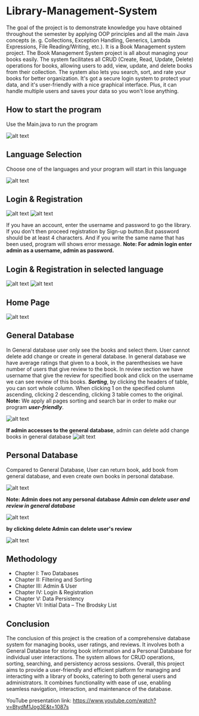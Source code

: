 

#  Library-Management-System

The goal of the project is to demonstrate knowledge you have obtained throughout the semester by applying OOP principles and all the main Java concepts (e. g. Collections, Exception Handling, Generics, Lambda Expressions, File Reading/Writing, etc.).
It is a Book Management system project. 
The Book Management System project is all about managing your books easily. The system facilitates all CRUD (Create, Read, Update, Delete) operations for books, allowing users to add, view, update, and delete books from their collection. The system also lets you search, sort, and rate your books for better organization. It's got a secure login system to protect your data, and it's user-friendly with a nice graphical interface. Plus, it can handle multiple users and saves your data so you won't lose anything.

## How to start the program

Use the Main.java to run the program

![alt text](<images/Screen Shot 2024-05-10 at 4.46.07 PM.png>)

## Language Selection
Choose one of the languages and your program will start in this language

![alt text](<images/Screen Shot 2024-05-10 at 4.41.12 PM.png>)

## Login & Registration

![alt text](<images/pro1.png>)
![alt text](<images/signup.png>)

If you have an account, enter the username and password to go the library. If you don't then proceed registration by Sign-up button.But password should be at least 4 characters. And if you write the same name that has been used, program will shows error message.
**Note: For admin login enter admin as a username, admin as password.**

## Login & Registration in selected language

![alt text](<images/Screen Shot 2024-05-10 at 4.50.40 PM.png>)
![alt text](<images/Screen Shot 2024-05-10 at 4.50.52 PM.png>)

## Home Page

![alt text](<images/WhatsApp Image 2024-05-10 at 08.04.14.jpeg>)

## General Database
In General database user only see the books and select them. User cannot delete add change or create in general database. In general database we have average ratings that given to a book, in the parenthesises we have number of users that give review to the book. In review section we have username that give the review for specified book and click on the username we can see review of this books. 
***Sorting***, by clicking the headers of table, you can sort whole column. When clicking 1 on the specified column ascending, clicking 2 descending, clicking 3 table comes to the original.
**Note:** We apply all pages sorting and search bar in order to make our program ***user-friendly***.

![alt text](<images/WhatsApp Image 2024-05-10 at 08.04.15 (1).jpeg>)

**If admin accesses to the general database**, admin can delete add change books in general database
![alt text](<images\Screenshot 2024-05-10 215204.png>)

## Personal Database
Compared to General Database, User can return book, add book from general database, and even create own books in personal database. 

![alt text](<images/WhatsApp Image 2024-05-10 at 08.04.15.jpeg>)

**Note: Admin does not any personal database**
***Admin can delete user and review in general database***

![alt text](<images/Screenshot 2024-05-10 215517.png>)

**by clicking delete Admin can delete user's review**

![alt text](<images\Screenshot 2024-05-10 215617.png>) 



## Methodology

- Chapter I: Two Databases
- Chapter II: Filtering and Sorting
- Chapter III: Admin & User
- Chapter IV: Login & Registration
- Chapter V: Data Persistency
- Chapter VI: Initial Data – The Brodsky List 

## Conclusion

The conclusion of this project is the creation of a comprehensive database system for managing books, user ratings, and reviews. It involves both a General Database for storing book information and a Personal Database for individual user interactions. The system allows for CRUD operations, sorting, searching, and persistency across sessions. Overall, this project aims to provide a user-friendly and efficient platform for managing and interacting with a library of books, catering to both general users and administrators. It combines functionality with ease of use, enabling seamless navigation, interaction, and maintenance of the database.

YouTube presentation
link: https://www.youtube.com/watch?v=BtydM1Jog3E&t=1087s 


